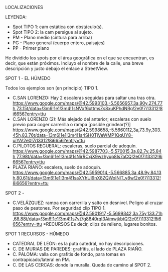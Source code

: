 LOCALIZACIONES

LEYENDA:
- Spot TIPO 1: cam estática con obstáculo(s).
- Spot TIPO 2: la cam persigue al sujeto.
- PM - Plano medio (cintura para arriba)
- PG - Plano general (cuerpo entero, paisajes)
- PP - Primer plano
  
He dividido los spots por el área geográfica en el que se encuentran, es decir, que están próximos.
Incluyo el nombre de la calle, una breve descripción y justo debajo el enlace a StreetView.

SPOT 1 - EL HÚMEDO

Todos los ejemplos son (en principio) TIPO 1.
- C.SAN LORENZO: Hay 2 escaleras seguidas para saltar una tras otra.
https://www.google.com/maps/@42.5993103,-5.5656957,3a,90y,274.77h,73.15t/data=!3m6!1e1!3m4!1sNVxf6xttmsZs8xuKPhdNRg!2e0!7i13312!8i6656?entry=ttu
- C.SAN LORENZO (2): Más alejado del anterior; escaleras con suelo previo para coger carrerilla o rampa [posible grindear(?)]
https://www.google.com/maps/@42.5998658,-5.5660112,3a,73.9y,303.45h,83.76t/data=!3m6!1e1!3m4!1s4SH0TjVeWMP1QqUY8-uiYA!2e0!7i13312!8i6656?entry=ttu
- C.PILOTOS REGUERAL: escaleras, suelo parcial de adoquín. 
https://www.google.com/maps/@42.5987703,-5.570015,3a,82.7y,25.84h,77.98t/data=!3m6!1e1!3m4!1sNirRCxjX9wzhyup8Is7aCQ!2e0!7i13312!8i6656?entry=ttu
- PLAZA RIAÑO: escalera, suelo de adoquín.
https://www.google.com/maps/@42.5959014,-5.566885,3a,48.9y,84.13h,80.61t/data=!3m6!1e1!3m4!1saXYhUl9nX8ZQWolNlT_y8w!2e0!7i13312!8i6656?entry=ttu

SPOT 2 - 
- C.VELÁZQUEZ: rampa con carrerilla y salto en desnivel. Peligro al cruzar paso de peatones. Por seguridad clip TIPO 1.
https://www.google.com/maps/@42.5901917,-5.5699342,3a,75y,133.71h,68.88t/data=!3m6!1e1!3m4!1s7vt7g8840rqI3AimwjkbtQ!2e0!7i13312!8i6656?entry=ttu
*RECURSOS
Es decir, clips de relleno, lugares bonitos.

SPOT 1 RECURSOS - HÚMEDO
- CATEDRAL DE LEÓN: es la puta catedral, no hay descripciones.
- C. DE MURIAS DE PAREDES: graffitis, al lado de PLAZA RIAÑO.
- C. PALOMA: valla con grafitis de fondo, para tomas en contrapicado/lateral en PM.
- C. DE LAS CERCAS: donde la muralla. Queda de camino al SPOT 2.
